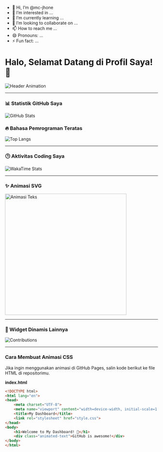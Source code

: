 - 👋 Hi, I’m @mc-jhone
- 👀 I’m interested in ...
- 🌱 I’m currently learning ...
- 💞️ I’m looking to collaborate on ...
- 📫 How to reach me ...
- 😄 Pronouns: ...
- ⚡ Fun fact: ...

<!---
mc-jhone/mc-jhone is a ✨ special ✨ repository because its `README.md` (this file) appears on your GitHub profile.
You can click the Preview link to take a look at your changes.
--->
# Halo, Selamat Datang di Profil Saya! 👋

![Header Animation](https://media.giphy.com/media/26tn33aiTi1jkl6H6/giphy.gif)

---

### 📊 Statistik GitHub Saya
![GitHub Stats](https://github-readme-stats.vercel.app/api?username=mc-jhone&show_icons=true&theme=radical)

### 🔥 Bahasa Pemrograman Teratas
![Top Langs](https://github-readme-stats.vercel.app/api/top-langs/?username=mc-jhone&layout=compact&theme=radical)

---

### 🕒 Aktivitas Coding Saya
![WakaTime Stats](https://github-readme-stats.vercel.app/api/wakatime?username=mc-jhone)

---

### ✨ Animasi SVG
<img src="https://raw.githubusercontent.com/mc-jhone/svg/main/assets/moving-text.svg" alt="Animasi Teks" width="400">

---

### 🚀 Widget Dinamis Lainnya
![Contributions](https://github-contributor-stats.vercel.app/api?username=mc-jhone)

---

### Cara Membuat Animasi CSS
Jika ingin menggunakan animasi di GitHub Pages, salin kode berikut ke file HTML di repositorimu.

**index.html**
```html
<!DOCTYPE html>
<html lang="en">
<head>
    <meta charset="UTF-8">
    <meta name="viewport" content="width=device-width, initial-scale=1.0">
    <title>My Dashboard</title>
    <link rel="stylesheet" href="style.css">
</head>
<body>
    <h1>Welcome to My Dashboard! 🎉</h1>
    <div class="animated-text">GitHub is awesome!</div>
</body>
</html>
